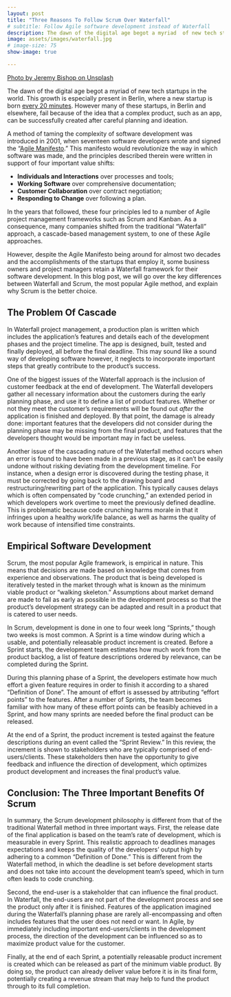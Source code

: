 ```yaml
---
layout: post
title: "Three Reasons To Follow Scrum Over Waterfall"
# subtitle: Follow Agile software development instead of Waterfall
description: The dawn of the digital age begot a myriad  of new tech startups in  the world. This growth is especially present in Berlin, where a new startup is born every 20 minutes. However many of these startups, in Berlin and elsewhere, fail because of the idea that a complex product, such as an app, can be successfully created after careful planning and ideation.
image: assets/images/waterfall.jpg
# image-size: 75
show-image: true

---
```

[Photo by Jeremy Bishop on Unsplash](https://unsplash.com/@jeremybishop?utm_source=unsplash&utm_medium=referral&utm_content=creditCopyText)

The dawn of the digital age begot a myriad  of new tech startups in  the world. This growth is especially present in Berlin, where a new startup is born [every 20 minutes](https://www.forbes.com/sites/davidprosser/2016/04/15/london-and-berlin-do-battle-for-start-up-supremacy/). However many of these startups, in Berlin and elsewhere, fail because of the idea that a complex product, such as an app, can be successfully created after careful planning and ideation. 

A method of taming the complexity of software development was introduced in 2001, when seventeen software developers wrote and signed the “[Agile Manifesto](https://agilemanifesto.org/).” This manifesto  would revolutionize the way in which software was made, and the principles described therein were written in support of four important value shifts:

- <b>Individuals and Interactions</b> over processes and tools;
- <b>Working Software</b> over comprehensive documentation;
- <b>Customer Collaboration</b> over contract negotiation;
- <b>Responding to Change</b> over following a plan.

In the years that followed, these four principles led to a number of Agile project management frameworks such as Scrum and Kanban. As a consequence, many companies shifted from the traditional “Waterfall” approach, a cascade-based management system, to one of these Agile approaches. 

However, despite the Agile Manifesto being around for almost two decades and the accomplishments of the startups that employ it, some business owners and project managers retain a Waterfall framework for their software development. In this blog post, we will go over the key differences between Waterfall and Scrum, the most popular Agile method, and explain why Scrum is the better choice.

<h2>The Problem Of Cascade</h2>

In Waterfall project management, a production plan is written which includes the application’s features and details each of the development phases and the project timeline. The app is designed, built, tested and finally deployed, all before the final deadline. This may sound like a sound way of developing software however, it neglects to incorporate important steps that greatly contribute to the product’s success. 

One of the biggest issues of the Waterfall approach is the inclusion of customer feedback at the end of development. The Waterfall developers gather all necessary information about the customers during the early planning phase, and use it to define a list of product features. Whether or not they meet the customer’s requirements will be found out <em>after</em> the application is finished and deployed. By that point, the damage is already done: important features that the developers did not consider during the planning phase may be missing from the final product, and features that the developers thought would be important may in fact be useless.  

Another issue of the cascading nature of the Waterfall method occurs when an error is found to have been made in a previous stage, as it can’t be easily undone without risking deviating from the development timeline. For instance, when a design error is discovered during the testing phase, it must be corrected by going back to the drawing board and restructuring/rewriting part of the application. This typically causes delays which is often compensated by “code crunching,” an extended period in which developers work overtime to meet the previously defined deadline. This is problematic because code crunching harms morale in that it infringes upon a healthy work/life balance, as well as harms the quality of work because of intensified time constraints. 

<h2>Empirical Software Development</h2>

Scrum, the most popular Agile framework, is empirical in nature. This means that decisions are made based on knowledge that comes from experience and observations. The product that is being developed is iteratively tested in the market through what is known as the minimum viable product or “walking skeleton.” Assumptions about market demand are made to fail as early as possible in the development process so that the product’s development strategy can be adapted and result in a product that is catered to user needs.

In Scrum, development is done in one to four week long “Sprints,” though two weeks is most common. A Sprint is a time window during which a usable, and potentially releasable product increment is created. Before a Sprint starts, the development team estimates how much work from the product backlog, a list of feature descriptions ordered by relevance, can be completed during the Sprint. 

During this planning phase of a Sprint, the developers estimate how much effort a given feature requires in order to finish it according to a shared “Definition of Done”. The amount of effort is assessed by attributing “effort points” to the features. After a number of Sprints, the team becomes familiar with how many of these effort points can be feasibly achieved in a Sprint, and how many sprints are needed before the final product can be released. 

At the end of a Sprint, the product increment is tested against the feature descriptions during an event called the “Sprint Review.” In this review, the increment is shown to stakeholders who are typically comprised of end-users/clients. These stakeholders then have the opportunity to give feedback and influence the direction of development, which optimizes product development and increases the final product’s value. 



<h2>Conclusion: The Three Important Benefits Of Scrum</h2>

In summary, the Scrum development philosophy is different from that of the traditional Waterfall method in three important ways. First, the release date of the final application is based on the team’s rate  of development, which is measurable in every Sprint. This realistic approach to deadlines manages expectations and keeps the quality of the developers’ output high by adhering to a common “Definition of Done.” This is different from the Waterfall method, in which the deadline is set before development starts and does not take into account the development team’s speed, which in turn often leads to code crunching.
  
Second, the end-user is a stakeholder that can influence the final product. In Waterfall, the end-users are not part of the development process and see the product only after it is finished. Features of the application imagined during the Waterfall’s planning phase are rarely all-encompassing and often includes features that the user does not need or want. In Agile, by immediately including important end-users/clients in the development process, the direction of the development can be influenced so as to maximize product value for the customer.

Finally, at the end of each Sprint, a potentially releasable product increment is created which can be released as part of the minimum viable product. By doing so, the product can already deliver value before it is in its final form, potentially creating a revenue stream that may help to fund the product through to its full completion.


